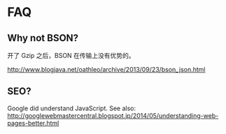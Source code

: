 # FAQ

## Why not BSON?

开了 Gzip 之后，BSON 在传输上没有优势的。

http://www.blogjava.net/oathleo/archive/2013/09/23/bson_json.html

## SEO?

Google did understand JavaScript.
See also:
http://googlewebmastercentral.blogspot.jp/2014/05/understanding-web-pages-better.html
